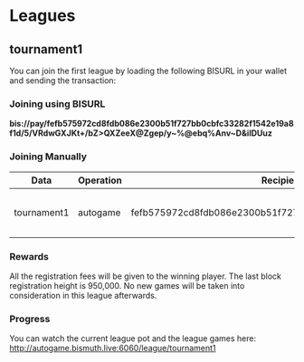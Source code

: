 # Leagues

## tournament1

You can join the first league by loading the following BISURL in your wallet and sending
the transaction: 

### Joining using BISURL

**bis://pay/fefb575972cd8fdb086e2300b51f727bb0cbfc33282f1542e19a8f1d/5/VRdwGXJKt+/bZ>QXZeeX@Zgep/y~%@ebq%Anv~D&ilDUuz**

### Joining Manually

|Data|Operation|Recipient|Amount|Effect|
|-----------------------------|-----------------------------|-----------------------------|-----------------------------|-----------------------------|
|tournament1|autogame|fefb575972cd8fdb086e2300b51f727bb0cbfc33282f1542e19a8f1d|5|Starts a match in the tournament1 league.|

### Rewards
All the registration fees will be given to the winning player. The last block registration height
is 950,000. No new games will be taken into consideration in this league afterwards.

### Progress
You can watch the current league pot and the league games here: http://autogame.bismuth.live:6060/league/tournament1
